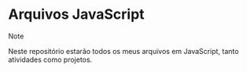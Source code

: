 # Arquivos JavaScript



> [!NOTE]
> Neste repositório estarão todos os meus arquivos em JavaScript, tanto atividades como projetos.



